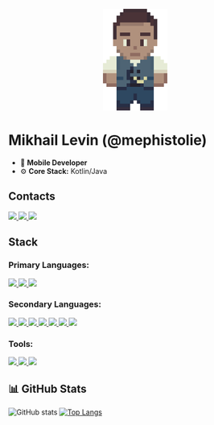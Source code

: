 <p align="center">
    <img src="https://github.com/mephistolie/mephistolie/blob/main/pictures/jrpg-character.png" width="128"/>
</p>

# Mikhail Levin (@mephistolie)
* 📱 **Mobile Developer**
* ⚙️ **Core Stack:** Kotlin/Java

## Contacts
<p align="left">
    <a href="https://vk.com/mephistolie" target="_blank"> <img src="https://img.icons8.com/color/48/000000/vk-com.png"/> </a>
    <a href="https://www.instagram.com/mephistolie/" target="_blank"> <img src="https://img.icons8.com/fluency/48/000000/instagram-new.png"/> </a>
    <a href="http://t.me/mephistolie" target="_blank"> <img src="https://img.icons8.com/color/48/000000/telegram-app--v1.png"/> </a>
</p>

## Stack
### Primary Languages:
<p align="left"> 
    <a href="https://kotlinlang.org" target="_blank"> <img src="https://img.icons8.com/color/48/000000/kotlin.png"/> </a>
    <a href="https://www.java.com" target="_blank"> <img src="https://img.icons8.com/color/48/000000/java-coffee-cup-logo.png"/> </a>
    <a href="https://www.apple.com/ru/swift/" target="_blank"> <img src="https://img.icons8.com/color/48/000000/swift.png"/> </a>
</p>

### Secondary Languages:
<p align="left">
    <a href="https://www.python.org" target="_blank"> <img src="https://img.icons8.com/color/48/000000/python.png"/> </a>
    <a href="https://www.python.org" target="_blank"> <img src="https://img.icons8.com/color/48/000000/golang.png"/>
    <a href="https://www.python.org" target="_blank"> <img src="https://img.icons8.com/color/48/000000/nodejs.png"/>
    <a href="https://www.python.org" target="_blank"> <img src="https://img.icons8.com/color/48/000000/c-plus-plus-logo.png"/> </a>
    <a href="https://www.python.org" target="_blank"> <img src="https://img.icons8.com/color/48/000000/html-5--v1.png"/>
    <a href="https://www.python.org" target="_blank"> <img src="https://img.icons8.com/color/48/000000/css3.png"/>
    <a href="https://www.python.org" target="_blank"> <img src="https://img.icons8.com/color/48/000000/javascript.png"/> </a>
</p>

### Tools:
<p align="left">
    <a href="https://www.python.org" target="_blank"> <img src="https://img.icons8.com/color/48/000000/android-studio--v3.png"/> </a>
    <a href="https://www.python.org" target="_blank"> <img src="https://img.icons8.com/color/48/000000/xcode.png"/> </a>
    <a href="https://www.python.org" target="_blank"> <img src="https://img.icons8.com/color/48/000000/visual-studio-code-2019.png"/> </a>
</p>

## 📊 GitHub Stats
![GitHub stats](https://github-readme-stats.vercel.app/api?username=mephistolie&count_private=true&include_all_commits=true&show_icons=true&theme=nord)
[![Top Langs](https://github-readme-stats.vercel.app/api/top-langs/?username=mephistolie&count_private=true&theme=nord)](https://github.com/anuraghazra/github-readme-stats)
